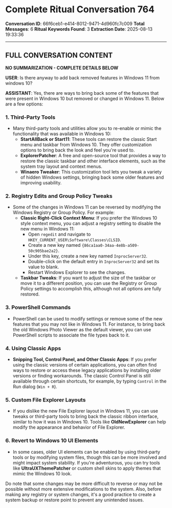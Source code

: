 # Complete Ritual Conversation 764

**Conversation ID**: 66f6ceb1-e414-8012-9471-4d960fc7c009
**Total Messages**: 6
**Ritual Keywords Found**: 3
**Extraction Date**: 2025-08-13 19:33:36

---

## FULL CONVERSATION CONTENT

**NO SUMMARIZATION - COMPLETE DETAILS BELOW**

**USER**: Is there anyway to add back removed features in Windows 11 from windows 10?

**ASSISTANT**: Yes, there are ways to bring back some of the features that were present in Windows 10 but removed or changed in Windows 11. Below are a few options:

### 1. **Third-Party Tools**
   - Many third-party tools and utilities allow you to re-enable or mimic the functionality that was available in Windows 10:
     - **StartAllBack or Start11**: These tools can restore the classic Start menu and taskbar from Windows 10. They offer customization options to bring back the look and feel you're used to.
     - **ExplorerPatcher**: A free and open-source tool that provides a way to restore the classic taskbar and other interface elements, such as the system tray layout and context menus.
     - **Winaero Tweaker**: This customization tool lets you tweak a variety of hidden Windows settings, bringing back some older features and improving usability.

### 2. **Registry Edits and Group Policy Tweaks**
   - Some of the changes in Windows 11 can be reversed by modifying the Windows Registry or Group Policy. For example:
     - **Classic Right-Click Context Menu**: If you prefer the Windows 10 style context menu, you can adjust a registry setting to disable the new menu in Windows 11:
       - Open `regedit` and navigate to `HKEY_CURRENT_USER\Software\Classes\CLSID`.
       - Create a new key named `{86ca1aa0-34aa-4e8b-a509-50c905bae2a2}`.
       - Under this key, create a new key named `InprocServer32`.
       - Double-click on the default entry in `InprocServer32` and set its value to blank.
       - Restart Windows Explorer to see the changes.
     - **Taskbar Tweaks**: If you want to adjust the size of the taskbar or move it to a different position, you can use the Registry or Group Policy settings to accomplish this, although not all options are fully restored.

### 3. **PowerShell Commands**
   - PowerShell can be used to modify settings or remove some of the new features that you may not like in Windows 11. For instance, to bring back the old Windows Photo Viewer as the default viewer, you can use PowerShell scripts to associate the file types back to it.

### 4. **Using Classic Apps**
   - **Snipping Tool, Control Panel, and Other Classic Apps**: If you prefer using the classic versions of certain applications, you can often find ways to restore or access these legacy applications by installing older versions or finding workarounds. The classic Control Panel is still available through certain shortcuts, for example, by typing `Control` in the Run dialog (`Win + R`).

### 5. **Custom File Explorer Layouts**
   - If you dislike the new File Explorer layout in Windows 11, you can use tweaks or third-party tools to bring back the classic ribbon interface, similar to how it was in Windows 10. Tools like **OldNewExplorer** can help modify the appearance and behavior of File Explorer.

### 6. **Revert to Windows 10 UI Elements**
   - In some cases, older UI elements can be enabled by using third-party tools or by modifying system files, though this can be more involved and might impact system stability. If you're adventurous, you can try tools like **UltraUXThemePatcher** or custom shell skins to apply themes that mimic the Windows 10 look.

Do note that some changes may be more difficult to reverse or may not be possible without more extensive modifications to the system. Also, before making any registry or system changes, it's a good practice to create a system backup or restore point to prevent any unintended issues.